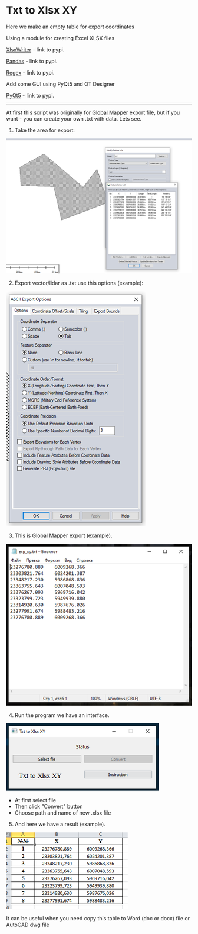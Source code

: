 # Txt to Xlsx XY

Here we make an empty table for export coordinates

Using a module for creating Excel XLSX files

[XlsxWriter](https://pypi.org/project/XlsxWriter/) - link to pypi.

[Pandas](https://pypi.org/project/pandas/) - link to pypi.

[Regex](https://pypi.org/project/regex/) - link to pypi.

Add some GUI using PyQt5 and QT Designer

[PyQt5](https://pypi.org/project/PyQt5/) - link to pypi.

---

At first this script was originally for [Global Mapper](https://www.bluemarblegeo.com/global-mapper/) export file, but if you want - you can create your own .txt with data. Lets see.

1. Take the area for export:

![area_ex](img/area_ex.png)

2. Export vector/lidar as .txt use this options (example):

![export_ex](img\ex_options.png)

3. This is Global Mapper export (example).

![export_ex_2](img\export_ex.png)

4. Run the program we have an interface.

![gui_ex](img/gui.png)

* At first select file
* Then click "Convert" button
* Choose path and name of new .xlsx file

5. And here we have a result (example).

![finish_ex](img/convert_ex.png)


It can be useful when you need copy this table to Word (doc or docx) file or AutoCAD dwg file



